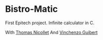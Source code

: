 # Bistro-Matic
First Epitech project.
Infinite calculator in C.

With [Thomas Nicollet](https://github.com/nwmqpa)
And  [Vinchenzo Guibert](https://github.com/Titae)
